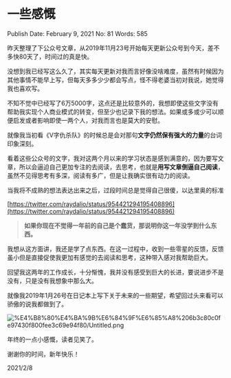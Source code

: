 # 一些感慨

Publish Date: February 9, 2021
No: 81
Words: 585

昨天整理了下公众号文章，从2019年11月23号开始每天更新公众号到今天，差不多快80天了，时间过的真是快。

没想到我已经写这么久了，其实每天更新对我而言好像没啥难度，虽然有时候因为其他事情不能早上写，但每天多多少少都会写点，怪不得老婆当初对我说，她觉得我也喜欢写。

不知不觉中已经写了6万5000字，这点还是比较意外的，我想即使这些文字没有帮助我实现个人商业模式的转变，但至少也记录下我的想法。如果或多或少可以顺便启发或者影响即使一两个人，对我而言也是莫大的安慰。

就像我当初看《V字仇杀队》的时候总是会对那句**文字仍然保有强大的力量**的台词印象深刻。

看着这些公众号的文字，我对这两个月以来的学习状态是感到满意的，因为要写文章，所以会逼迫自己更加专注的去阅读，去思考，也就是**用写文章倒逼自己阅读**，虽然不见得思考有多深，阅读有多广，但是让我确实很有动力的阅读。

当我将不成熟的想法表达出来之后，过段时间总是觉得自己很傻，以达里奥的标准

[https://twitter.com/raydalio/status/954421294195408896](https://twitter.com/raydalio/status/954421294195408896)

> **如果你现在不觉得一年前的自己是个蠢货，那说明你这一年没学到什么东西。**
> 

我想从这方面讲，我还是学了点东西。在这一过程中，收到一些零星的反馈，反馈虽小但是直接促使我更加有感觉的去阅读和思考，这种带入感对我帮助巨大。

回望我这两年的工作成长，十分惭愧，我并没有感受到巨大的长进，要说进步不是没有，只是没有我想象中那么大。

就像我2019年1月26号在日记本上写下关于未来的一些期望，希望回过头来看可以骄傲的说我都做到了。

![%E4%B8%80%E4%BA%9B%E6%84%9F%E6%85%A8%206b3c80c0fe97430f800fee3c69e94f80/Untitled.png](%E4%B8%80%E4%BA%9B%E6%84%9F%E6%85%A8%206b3c80c0fe97430f800fee3c69e94f80/Untitled.png)

年终的一点小感慨，读者见笑了。

谢谢你的时间，新年快乐！

2021/2/8